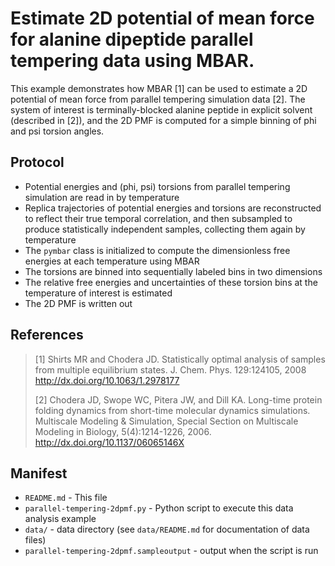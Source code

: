 # Estimate 2D potential of mean force for alanine dipeptide parallel tempering data using MBAR.

This example demonstrates how MBAR [1] can be used to estimate a 2D potential of mean force from parallel tempering simulation data [2].
The system of interest is terminally-blocked alanine peptide in explicit solvent (described in [2]), and the 2D PMF is computed for a simple binning of phi and psi torsion angles.

## Protocol

* Potential energies and (phi, psi) torsions from parallel tempering simulation are read in by temperature
* Replica trajectories of potential energies and torsions are reconstructed to reflect their true temporal correlation, and then subsampled to produce statistically independent samples, collecting them again by temperature
* The `pymbar` class is initialized to compute the dimensionless free energies at each temperature using MBAR
* The torsions are binned into sequentially labeled bins in two dimensions
* The relative free energies and uncertainties of these torsion bins at the temperature of interest is estimated
* The 2D PMF is written out

## References

>  [1] Shirts MR and Chodera JD. Statistically optimal analysis of samples from multiple equilibrium states.
>  J. Chem. Phys. 129:124105, 2008
>  http://dx.doi.org/10.1063/1.2978177
>
>  [2] Chodera JD, Swope WC, Pitera JW, and Dill KA. Long-time protein folding dynamics from short-time molecular dynamics simulations.
>  Multiscale Modeling & Simulation, Special Section on Multiscale Modeling in Biology, 5(4):1214-1226, 2006.
>  http://dx.doi.org/10.1137/06065146X

## Manifest

* `README.md` - This file
* `parallel-tempering-2dpmf.py` - Python script to execute this data analysis example
* `data/` - data directory (see `data/README.md` for documentation of data files)
* `parallel-tempering-2dpmf.sampleoutput` - output when the script is run
